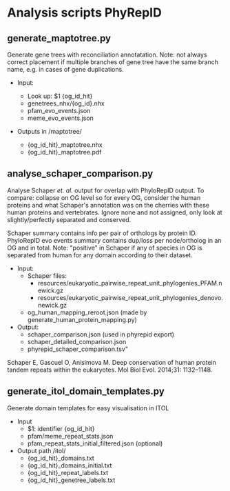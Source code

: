 ﻿# Analysis scripts PhyRepID


## generate_maptotree.py
Generate gene trees with reconciliation annotatation. 
Note: not always correct placement if multiple branches of gene tree have the same branch name, e.g. in cases of gene duplications.

- Input:
  - Look up: $1 {og\_id\_hit} 
  - genetrees\_nhx/{og\_id}.nhx
  - pfam_evo_events.json
  - meme_evo_events.json

- Outputs in /maptotree/
  - {og\_id\_hit}_maptotree.nhx
  - {og\_id\_hit}_maptotree.pdf


## analyse_schaper_comparison.py

Analyse Schaper *et. al.* output for overlap with PhyloRepID output.
To compare: collapse on OG level so for every OG, consider the human proteins and what Schaper's annotation was on the cherries with these human proteins and vertebrates. Ignore none and not assigned, only look at  slightly/perfectly separated and conserved.  

Schaper summary contains info per pair of orthologs by protein ID.
PhyloRepID evo events summary contains dup/loss per node/ortholog in an OG and in total. 
Note: "positive" in Schaper if any of species in OG is separated from human for any domain according to their dataset.

- Input:
  - Schaper files: 
    - resources/eukaryotic_pairwise_repeat_unit_phylogenies_PFAM.newick.gz 
    - resources/eukaryotic_pairwise_repeat_unit_phylogenies_denovo.newick.gz
  - og_human_mapping_reroot.json
(made by generate_human_protein_mapping.py)
- Output:
  - schaper_comparison.json (used in phyrepid export) 
  - schaper_detailed_comparison.json
  - phyrepid_schaper_comparison.tsv"

Schaper E, Gascuel O, Anisimova M. Deep conservation of human protein tandem repeats within the eukaryotes. Mol Biol Evol. 2014;31: 1132–1148.

## generate_itol_domain_templates.py
Generate domain templates for easy visualisation in ITOL
- Input
    - $1: identifier {og_id_hit} 
    - pfam/meme_repeat_stats.json
    - pfam_repeat_stats_initial_filtered.json (optional)
 - Output path /itol/
    - {og_id_hit}_domains.txt
    - {og_id_hit}_domains_initial.txt
    - {og_id_hit}_repeat_labels.txt
    - {og_id_hit}_genetree_labels.txt
 

